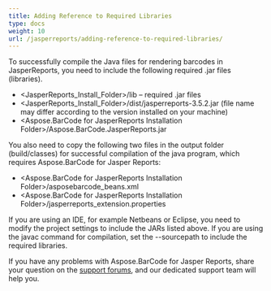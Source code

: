 ```yaml
---
title: Adding Reference to Required Libraries
type: docs
weight: 10
url: /jasperreports/adding-reference-to-required-libraries/
---
```


To successfully compile the Java files for rendering barcodes in JasperReports, you need to include the following required .jar files (libraries).

- <JasperReports_Install_Folder>/lib – required .jar files
- <JasperReports_Install_Folder>/dist/jasperreports-3.5.2.jar (file name may differ according to the version installed on your machine)
- <Aspose.BarCode for JasperReports Installation Folder>/Aspose.BarCode.JasperReports.jar

You also need to copy the following two files in the output folder (build/classes) for successful compilation of the java program, which requires Aspose.BarCode for Jasper Reports:

- <Aspose.BarCode for JasperReports Installation Folder>/asposebarcode_beans.xml
- <Aspose.BarCode for JasperReports Installation Folder>/jasperreports_extension.properties


If you are using an IDE, for example Netbeans or Eclipse, you need to modify the project settings to include the JARs listed above. If you are using the javac command for compilation, set the --sourcepath to include the required libraries.


If you have any problems with Aspose.BarCode for Jasper Reports, share your question on the [support forums](http://www.aspose.com/community/forums/aspose.barcode-for-.net-java-and-reporting-services/193/showforum.aspx), and our dedicated support team will help you. 
